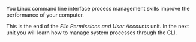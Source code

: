 You Linux command line interface process management skills improve the performance of your computer.



This is the end of the _File Permissions and User Accounts_ unit. In the next unit you will learn how to manage system processes through the CLI.